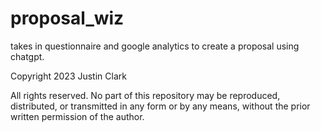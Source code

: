 # proposal_wiz
takes in questionnaire and google analytics to create a proposal using chatgpt.

Copyright 2023 Justin Clark

All rights reserved. No part of this repository may be reproduced, distributed, or transmitted in any form or by any means, without the prior written permission of the author.

